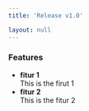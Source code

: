 ```yaml
---
title: 'Release v1.0'

layout: null
---
```


### Features

- **fitur 1**<br />
This is the firut 1
- **fitur 2**<br />
This is the fitur 2

